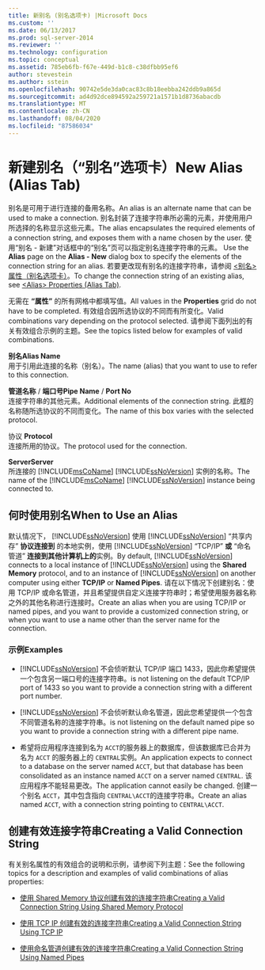 ```yaml
---
title: 新别名 (别名选项卡) |Microsoft Docs
ms.custom: ''
ms.date: 06/13/2017
ms.prod: sql-server-2014
ms.reviewer: ''
ms.technology: configuration
ms.topic: conceptual
ms.assetid: 785eb6fb-f67e-449d-b1c8-c38dfbb95ef6
author: stevestein
ms.author: sstein
ms.openlocfilehash: 90742e5de3da0cac83c8b18eebba242ddb9a865d
ms.sourcegitcommit: ad4d92dce894592a259721a1571b1d8736abacdb
ms.translationtype: MT
ms.contentlocale: zh-CN
ms.lasthandoff: 08/04/2020
ms.locfileid: "87586034"
---
```

# <a name="new-alias-alias-tab"></a><span data-ttu-id="52d19-102">新建别名（“别名”选项卡）</span><span class="sxs-lookup"><span data-stu-id="52d19-102">New Alias (Alias Tab)</span></span>
  <span data-ttu-id="52d19-103">别名是可用于进行连接的备用名称。</span><span class="sxs-lookup"><span data-stu-id="52d19-103">An alias is an alternate name that can be used to make a connection.</span></span> <span data-ttu-id="52d19-104">别名封装了连接字符串所必需的元素，并使用用户所选择的名称显示这些元素。</span><span class="sxs-lookup"><span data-stu-id="52d19-104">The alias encapsulates the required elements of a connection string, and exposes them with a name chosen by the user.</span></span> <span data-ttu-id="52d19-105">使用“别名 - 新建”对话框中的“别名”页可以指定别名连接字符串的元素。  </span><span class="sxs-lookup"><span data-stu-id="52d19-105">Use the **Alias** page on the **Alias - New** dialog box to specify the elements of the connection string for an alias.</span></span> <span data-ttu-id="52d19-106">若要更改现有别名的连接字符串，请参阅 [<别名> 属性（别名选项卡）](../../../2014/tools/configuration-manager/alias-properties-alias-tab.md)。</span><span class="sxs-lookup"><span data-stu-id="52d19-106">To change the connection string of an existing alias, see [&#60;Alias&#62; Properties &#40;Alias Tab&#41;](../../../2014/tools/configuration-manager/alias-properties-alias-tab.md).</span></span>  
  
 <span data-ttu-id="52d19-107">无需在 **“属性”** 的所有网格中都填写值。</span><span class="sxs-lookup"><span data-stu-id="52d19-107">All values in the **Properties** grid do not have to be completed.</span></span> <span data-ttu-id="52d19-108">有效组合因所选协议的不同而有所变化。</span><span class="sxs-lookup"><span data-stu-id="52d19-108">Valid combinations vary depending on the protocol selected.</span></span> <span data-ttu-id="52d19-109">请参阅下面列出的有关有效组合示例的主题。</span><span class="sxs-lookup"><span data-stu-id="52d19-109">See the topics listed below for examples of valid combinations.</span></span>  
  
 <span data-ttu-id="52d19-110">**别名**</span><span class="sxs-lookup"><span data-stu-id="52d19-110">**Alias Name**</span></span>  
 <span data-ttu-id="52d19-111">用于引用此连接的名称（别名）。</span><span class="sxs-lookup"><span data-stu-id="52d19-111">The name (alias) that you want to use to refer to this connection.</span></span>  
  
 <span data-ttu-id="52d19-112">**管道名称** / **端口号**</span><span class="sxs-lookup"><span data-stu-id="52d19-112">**Pipe Name** / **Port No**</span></span>  
 <span data-ttu-id="52d19-113">连接字符串的其他元素。</span><span class="sxs-lookup"><span data-stu-id="52d19-113">Additional elements of the connection string.</span></span> <span data-ttu-id="52d19-114">此框的名称随所选协议的不同而变化。</span><span class="sxs-lookup"><span data-stu-id="52d19-114">The name of this box varies with the selected protocol.</span></span>  
  
 <span data-ttu-id="52d19-115">协议 </span><span class="sxs-lookup"><span data-stu-id="52d19-115">**Protocol**</span></span>  
 <span data-ttu-id="52d19-116">连接所用的协议。</span><span class="sxs-lookup"><span data-stu-id="52d19-116">The protocol used for the connection.</span></span>  
  
 <span data-ttu-id="52d19-117">**Server**</span><span class="sxs-lookup"><span data-stu-id="52d19-117">**Server**</span></span>  
 <span data-ttu-id="52d19-118">所连接的 [!INCLUDE[msCoName](../../includes/msconame-md.md)] [!INCLUDE[ssNoVersion](../../includes/ssnoversion-md.md)] 实例的名称。</span><span class="sxs-lookup"><span data-stu-id="52d19-118">The name of the [!INCLUDE[msCoName](../../includes/msconame-md.md)] [!INCLUDE[ssNoVersion](../../includes/ssnoversion-md.md)] instance being connected to.</span></span>  
  
## <a name="when-to-use-an-alias"></a><span data-ttu-id="52d19-119">何时使用别名</span><span class="sxs-lookup"><span data-stu-id="52d19-119">When to Use an Alias</span></span>  
 <span data-ttu-id="52d19-120">默认情况下， [!INCLUDE[ssNoVersion](../../includes/ssnoversion-md.md)] 使用 [!INCLUDE[ssNoVersion](../../includes/ssnoversion-md.md)] “共享内存” **协议连接到** 的本地实例，使用 [!INCLUDE[ssNoVersion](../../includes/ssnoversion-md.md)] “TCP/IP” **或** “命名管道” **连接到其他计算机上的**实例。</span><span class="sxs-lookup"><span data-stu-id="52d19-120">By default, [!INCLUDE[ssNoVersion](../../includes/ssnoversion-md.md)] connects to a local instance of [!INCLUDE[ssNoVersion](../../includes/ssnoversion-md.md)] using the **Shared Memory** protocol, and to an instance of [!INCLUDE[ssNoVersion](../../includes/ssnoversion-md.md)] on another computer using either **TCP/IP** or **Named Pipes**.</span></span> <span data-ttu-id="52d19-121">请在以下情况下创建别名：使用 TCP/IP 或命名管道，并且希望提供自定义连接字符串时；希望使用服务器名称之外的其他名称进行连接时。</span><span class="sxs-lookup"><span data-stu-id="52d19-121">Create an alias when you are using TCP/IP or named pipes, and you want to provide a customized connection string, or when you want to use a name other than the server name for the connection.</span></span>  
  
### <a name="examples"></a><span data-ttu-id="52d19-122">示例</span><span class="sxs-lookup"><span data-stu-id="52d19-122">Examples</span></span>  
  
-   [!INCLUDE[ssNoVersion](../../includes/ssnoversion-md.md)] <span data-ttu-id="52d19-123">不会侦听默认 TCP/IP 端口 1433，因此你希望提供一个包含另一端口号的连接字符串。</span><span class="sxs-lookup"><span data-stu-id="52d19-123">is not listening on the default TCP/IP port of 1433 so you want to provide a connection string with a different port number.</span></span>  
  
-   [!INCLUDE[ssNoVersion](../../includes/ssnoversion-md.md)] <span data-ttu-id="52d19-124">不会侦听默认命名管道，因此您希望提供一个包含不同管道名称的连接字符串。</span><span class="sxs-lookup"><span data-stu-id="52d19-124">is not listening on the default named pipe so you want to provide a connection string with a different pipe name.</span></span>  
  
-   <span data-ttu-id="52d19-125">希望将应用程序连接到名为 `ACCT`的服务器上的数据库，但该数据库已合并为名为 `ACCT` 的服务器上的 `CENTRAL`实例。</span><span class="sxs-lookup"><span data-stu-id="52d19-125">An application expects to connect to a database on the server named `ACCT`, but that database has been consolidated as an instance named `ACCT` on a server named `CENTRAL`.</span></span> <span data-ttu-id="52d19-126">该应用程序不能轻易更改。</span><span class="sxs-lookup"><span data-stu-id="52d19-126">The application cannot easily be changed.</span></span> <span data-ttu-id="52d19-127">创建一个别名 `ACCT`，其中包含指向 `CENTRAL\ACCT`的连接字符串。</span><span class="sxs-lookup"><span data-stu-id="52d19-127">Create an alias named `ACCT`, with a connection string pointing to `CENTRAL\ACCT`.</span></span>  
  
## <a name="creating-a-valid-connection-string"></a><span data-ttu-id="52d19-128">创建有效连接字符串</span><span class="sxs-lookup"><span data-stu-id="52d19-128">Creating a Valid Connection String</span></span>  
 <span data-ttu-id="52d19-129">有关别名属性的有效组合的说明和示例，请参阅下列主题：</span><span class="sxs-lookup"><span data-stu-id="52d19-129">See the following topics for a description and examples of valid combinations of alias properties:</span></span>  
  
-   [<span data-ttu-id="52d19-130">使用 Shared Memory 协议创建有效的连接字符串</span><span class="sxs-lookup"><span data-stu-id="52d19-130">Creating a Valid Connection String Using Shared Memory Protocol</span></span>](../../../2014/tools/configuration-manager/creating-a-valid-connection-string-using-shared-memory-protocol.md)  
  
-   [<span data-ttu-id="52d19-131">使用 TCP IP 创建有效的连接字符串</span><span class="sxs-lookup"><span data-stu-id="52d19-131">Creating a Valid Connection String Using TCP IP</span></span>](../../../2014/tools/configuration-manager/creating-a-valid-connection-string-using-tcp-ip.md)  
  
-   [<span data-ttu-id="52d19-132">使用命名管道创建有效的连接字符串</span><span class="sxs-lookup"><span data-stu-id="52d19-132">Creating a Valid Connection String Using Named Pipes</span></span>](../../../2014/tools/configuration-manager/creating-a-valid-connection-string-using-named-pipes.md)  
  
  
